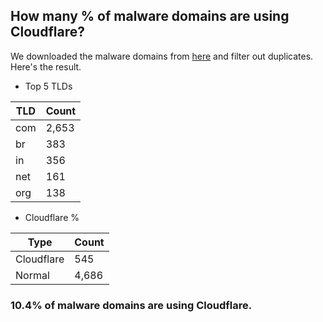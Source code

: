 ## How many % of malware domains are using Cloudflare?


We downloaded the malware domains from [here](https://urlhaus.abuse.ch) and filter out duplicates.
Here's the result.


[//]: # (start replacement)


- Top 5 TLDs

| TLD | Count |
| --- | --- |
| com | 2,653 |
| br | 383 |
| in | 356 |
| net | 161 |
| org | 138 |


- Cloudflare %

| Type | Count |
| --- | --- |
| Cloudflare | 545 |
| Normal | 4,686 |


### 10.4% of malware domains are using Cloudflare.